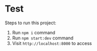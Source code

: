 # Test

Steps to run this project:

1. Run `npm i` command
2. Run `npm start:dev` command
3. Visit `http://localhost:8000` to access
